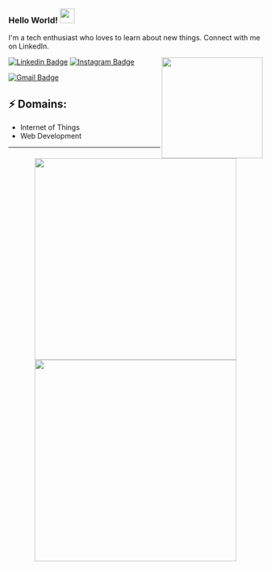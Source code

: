  ### Hello World!  <img src="https://github.com/sciencepal/sciencepal/blob/master/assets/Hi.gif" width="29px">

I'm a tech enthusiast who loves to learn about new things. Connect with me on LinkedIn.

<img align='right' src='https://media.giphy.com/media/bcKmIWkUMCjVm/giphy.gif' width='200"'>


[![Linkedin Badge](https://img.shields.io/badge/-DhruvjyotiRay-blue?style=flat-square&logo=Linkedin&logoColor=white&link=https://www.linkedin.com/in/dhruvjyotiray/)](https://www.linkedin.com/in/dhruvjyotiray/)
[![Instagram Badge](https://img.shields.io/badge/-DhruvjyotiRay-e4405f?style=flat-square&logo=Instagram&logoColor=white&link=)](https://www.instagram.com/dhruvjyotiray/)
<!-- [![Website Badge](https://img.shields.io/badge/-jayraj.co.in-e34f26?style=flat-square&logo=HTML5&logoColor=white&link=https://jayraj.co.in/)](https://jayraj.co.in/) -->
[![Gmail Badge](https://img.shields.io/badge/-dhruvjyoti21@gmail.com-d14836?style=flat-square&logo=Gmail&logoColor=white&link=mailto:dhruvjyoti21@gmail.com)](dhruvjyoti21@gmail.com)
## ⚡ Domains:
- Internet of Things
- Web Development
---
<p align = "center">
<img src = "https://github-readme-stats.vercel.app/api?username=dhruvjyotiray&show_icons=true&theme=bear" width = 400>
  <img src = "https://github-readme-streak-stats.herokuapp.com?user=dhruvjyotiray&theme=dark&hide_border=true" width = 400>
</p>
